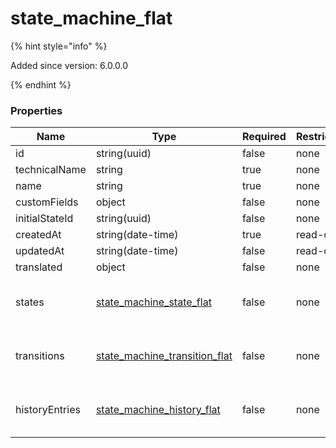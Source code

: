 
# state_machine_flat

{% hint style="info" %}

Added since version: 6.0.0.0

{% endhint %}

### Properties

|Name|Type|Required|Restrictions|Description|
|---|---|---|---|---|
|id|string(uuid)|false|none|none|
|technicalName|string|true|none|none|
|name|string|true|none|none|
|customFields|object|false|none|none|
|initialStateId|string(uuid)|false|none|none|
|createdAt|string(date-time)|true|read-only|none|
|updatedAt|string(date-time)|false|read-only|none|
|translated|object|false|none|none|
|states|[state_machine_state_flat](/schema/state_machine_state_flat)|false|none|Added since version: 6.0.0.0|
|transitions|[state_machine_transition_flat](/schema/state_machine_transition_flat)|false|none|Added since version: 6.0.0.0|
|historyEntries|[state_machine_history_flat](/schema/state_machine_history_flat)|false|none|Added since version: 6.0.0.0|
